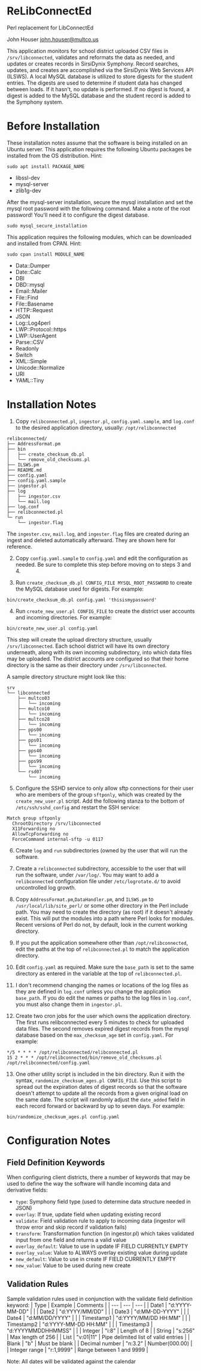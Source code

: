 # ReLibConnectEd
Perl replacement for LibConnectEd

John Houser
john.houser@multco.us

This application monitors for school district uploaded CSV files in 
`/srv/libconnected`, validates and reformats the data as needed, and updates or 
creates records in SirsiDynix Symphony. Record searches, updates, and creates 
are accomplished via the SirsiDynix Web Services API (ILSWS). A local MySQL 
database is utilized to store digests for the student entries. The digests
are used to determine if student data has changed between loads. If it hasn't,
no update is performed. If no digest is found, a digest is added to the 
MySQL database and the student record is added to the Symphony system.

# Before Installation

These installation notes assume that the software is being installed on an
Ubuntu server. This application requires the following Ubuntu packages be 
installed from the OS distribution. Hint:
```
sudo apt install PACKAGE_NAME
```

- libssl-dev
- mysql-server
- zlib1g-dev

After the mysql-server installation, secure the mysql installation and set
the mysql root password with the following command. Make a note of the root
password! You'll need it to configure the digest database.
```
sudo mysql_secure_installation
```

This application requires the following modules, which can be downloaded and
installed from CPAN. Hint: 
```
sudo cpan install MODULE_NAME
```

- Data::Dumper
- Date::Calc
- DBI
- DBD::mysql
- Email::Mailer
- File::Find
- File::Basename
- HTTP::Request
- JSON
- Log::Log4perl
- LWP::Protocol::https
- LWP::UserAgent
- Parse::CSV
- Readonly
- Switch
- XML::Simple
- Unicode::Normalize
- URI
- YAML::Tiny

# Installation Notes

1. Copy `relibconnected.pl`, `ingestor.pl`, `config.yaml.sample`, and `log.conf` to the 
desired application directory, usually:
`/opt/relibconnected`
```
relibconnected/
├── AddressFormat.pm
├── bin
│   ├── create_checksum_db.pl
│   └── remove_old_checksums.pl
├── ILSWS.pm
├── README.md
├── config.yaml
├── config.yaml.sample
├── ingestor.pl
├── log
│   ├── ingestor.csv
│   └── mail.log
├── log.conf
├── relibconnected.pl
└─ run
    └── ingestor.flag
```

The `ingester.csv`, `mail.log`, and `ingester.flag` files are created during an 
ingest and deleted automatically afterward. They are shown here for reference.

2. Copy `config.yaml.sample` to `config.yaml` and edit the configuration as 
needed. Be sure to complete this step before moving on to steps 3 and 4.

3. Run `create_checksum_db.pl CONFIG_FILE MYSQL_ROOT_PASSWORD` to create the 
MySQL database used for digests. For example:
```
bin/create_checksum_db.pl config.yaml 'thisismypassword'
```

4. Run `create_new_user.pl CONFIG_FILE` to create the district user accounts
and incoming directories. For example:
```
bin/create_new_user.pl config.yaml
```

This step will create the upload directory structure, usually 
`/srv/libconnected`. Each school district will have its own directory 
underneath, along with its own incoming subdirectory, into which data files may 
be uploaded. The district accounts are configured so that their home directory 
is the same as their directory under `/srv/libconnected`. 

A sample directory structure might look like this:
```
srv
└── libconnected
    ├── multco03
    │   └── incoming
    ├── multco10
    │   └── incoming
    ├── multco28
    │   └── incoming
    ├── pps00
    │   └── incoming
    ├── pps01
    │   └── incoming
    ├── pps40
    │   └── incoming
    ├── pps99
    │   └── incoming
    └── rsd07
        └── incoming
```

5. Configure the SSHD service to only allow sftp connections for their user 
who are members of the group `sftponly`, which was created by the 
`create_new_user.pl` script. Add the following stanza to the bottom of 
`/etc/ssh/sshd_config` and restart the SSH service:
```
Match group sftponly
  ChrootDirectory /srv/libconnected
  X11Forwarding no
  AllowTcpForwarding no
  ForceCommand internal-sftp -u 0117
```

6. Create `log` and `run` subdirectories (owned by the user that will run the 
software.

7. Create a `relibconnected` subdirectory, accessible to the user that will run 
the software, under `/var/log/`. You may want to add a `relibconnected` 
configuration file under `/etc/logrotate.d/` to avoid uncontrolled log growth.

8. Copy `AddressFormat.pm`,`DataHandler.pm`, and `ILSWS.pm` to `/usr/local/lib/site_perl/` 
or some other directory in the Perl include path. You may need to create 
the directory (as root) if it doesn't already exist. This will put the modules 
into a path where Perl looks for modules. Recent versions of Perl do not, by 
default, look in the current working directory.

9. If you put the application somewhere other than `/opt/relibconnected`, edit 
the paths at the top of `relibconnected.pl` to match the application directory.

10. Edit `config.yaml` as required. Make sure the `base_path` is set to the same
directory as entered in the variable at the top of `relibconnected.pl`. 

11. I don't recommend changing the names or locations of the log files as they 
are defined in `log.conf` unless you change the application `base_path`. If you 
do edit the names or paths to the log files in `log.conf`, you must also change 
them in `ingestor.pl`.

12. Create two cron jobs for the user which owns the application directory. The
first runs relibconnected every 5 minutes to check for uploaded data files. The
second removes expired digest records from the mysql database based on the
`max_checksum_age` set in `config.yaml`.
For example:
```
*/5 * * * * /opt/relibconnected/relibconnected.pl
15 2 * * * /opt/relibconnected/bin/remove_old_checksums.pl /opt/relibconnected/config.yaml
```

13. One other utility script is included in the bin directory. Run it with the
syntax, `randomize_checksum_ages.pl CONFIG_FILE`. Use this script to spread out the expiration
dates of digest records so that the software doesn't attempt to update all
the records from a given original load on the same date. The script will 
randomly adjust the `date_added` field in each record forward or backward by up
to seven days. For example:
```
bin/randomize_checksum_ages.pl config.yaml
```

# Configuration Notes

## Field Definition Keywords
When configuring client districts, there a number of keywords that may be used 
to define the way the software will handle incoming data and derivative fields:
* `type`: Symphony field type (used to determine data structure needed in JSON)
* `overlay`: If true, update field when updating existing record
* `validate`: Field validation rule to apply to incoming data (ingestor will throw error and skip record if validation fails)
* `transform`: Transformation function (in ingestor.pl) which takes validated input from one field and returns a valid value
* `overlay_default`: Value to use in update IF FIELD CURRENTLY EMPTY
* `overlay_value`: Value to ALWAYS overlay existing value during update
* `new_default`: Value to use in create IF FIELD CURRENTLY EMPTY
* `new_value`: Value to be used during new create

## Validation Rules

Sample validation rules used in conjunction with the validate field definition keyword:
| Type           | Example              | Comments                 |
| ---            | ---                  | ---                      |
| Date1          | "d:YYYY-MM-DD"       |                          |
| Date2          | "d:YYYY/MM/DD"       |                          |
| Date3          | "d:MM-DD-YYYY"       |                          |
| Date4          | "d:MM/DD/YYYY"       |                          |
| Timestamp1     | "d:YYYY/MM/DD HH:MM" |                          |
| Timestamp2     | "d:YYYY-MM-DD HH:MM" |                          |
| Timestamp3     | "d:YYYYMMDDHHMMSS"   |                          |
| Integer        | "i:8"                | Length of 8              |
| String         | "s:256"              | Max length of 256        |
| List           | "v:01\|11"            | Pipe delimited list of valid entries |
| Blank          | "b"                  | Must be blank            |
| Decimal number | "n:3.2"              | Number(000.00)           |
| Integer range  | "r:1,9999"           | Range between 1 and 9999 |

Note: All dates will be validated against the calendar
